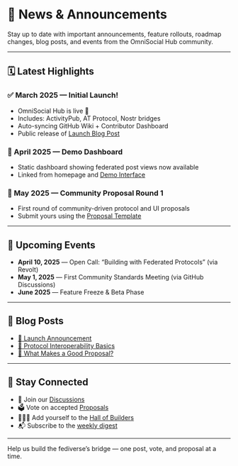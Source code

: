 # 📢 News & Announcements

Stay up to date with important announcements, feature rollouts, roadmap changes, blog posts, and events from the OmniSocial Hub community.

---

## 🗓️ Latest Highlights

### ✅ March 2025 — Initial Launch!
- OmniSocial Hub is live 🎉
- Includes: ActivityPub, AT Protocol, Nostr bridges
- Auto-syncing GitHub Wiki + Contributor Dashboard
- Public release of [Launch Blog Post](./announcement.html)

### 🧪 April 2025 — Demo Dashboard
- Static dashboard showing federated post views now available
- Linked from homepage and [Demo Interface](./demo-dashboard.html)

### 🧠 May 2025 — Community Proposal Round 1
- First round of community-driven protocol and UI proposals
- Submit yours using the [Proposal Template](https://github.com/beitmenotyou-com/omnisocial-hub/issues/new?template=proposal.md)

---

## 📅 Upcoming Events

- **April 10, 2025** — Open Call: “Building with Federated Protocols” (via Revolt)
- **May 1, 2025** — First Community Standards Meeting (via GitHub Discussions)
- **June 2025** — Feature Freeze & Beta Phase

---

## 📰 Blog Posts

- [🚀 Launch Announcement](./announcement.html)
- [📘 Protocol Interoperability Basics](./blog/protocols-explained.md)
- [🧩 What Makes a Good Proposal?](./blog/proposals-tips.md)

---

## 📣 Stay Connected

- 💬 Join our [Discussions](https://github.com/beitmenotyou-com/omnisocial-hub/discussions)
- 🗳️ Vote on accepted [Proposals](./proposals-accepted/)
- 🧑‍🤝‍🧑 Add yourself to the [Hall of Builders](./hall-of-builders.md)
- 📬 Subscribe to the [weekly digest](./weekly-digest.html)

---

Help us build the fediverse’s bridge — one post, vote, and proposal at a time.

